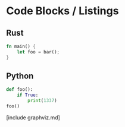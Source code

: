 # Code Blocks / Listings

## Rust

```rust
fn main() {
    let foo = bar();
}
```

## Python

```python
def foo():
    if True:
        print(1337)
foo()
```

[include graphviz.md]

